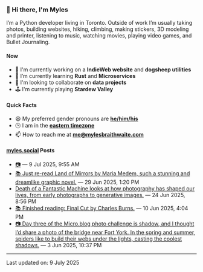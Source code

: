 ### 👋 Hi there, I'm Myles

I’m a Python developer living in Toronto. Outside of work I’m usually taking photos, building websites, hiking, climbing, making stickers, 3D modeling and printer, listening to music, watching movies, playing video games, and Bullet Journaling.

#### Now

-   🔭 I'm currently working on a **IndieWeb website** and **dogsheep utilities**
-   🌱 I’m currently learning **Rust** and **Microservices**
-   👯 I'm looking to collaborate on **data projects**
-   🕹️ I'm currently playing **Stardew Valley**

#### Quick Facts

-   😆 My preferred gender pronouns are **[he/him/his](https://www.mypronouns.org/he-him)**
-   🕒 I am in the **[eastern timezone](https://time.is/Toronto)**
-   📫 How to reach me at **[me@mylesbraithwaite.com](mailto:me@mylesbraithwaite.com)**

<!--
-   🤔 I’m looking for help with ...
-   💬 Ask me about ...
-   ⚡ Fun fact: ...
-->

#### [myles.social](https://myles.social/) Posts
<!-- START: MICROBLOG_POSTS -->
-   [📷](https://myles.social/2025/07/09/095514.html) — 9 Jul 2025, 9:55 AM
-   [📚 Just re-read Land of Mirrors by Maria Medem, such a stunning and dreamlike graphic novel.](https://myles.social/2025/06/29/just-reread-land-of-mirrors.html) — 29 Jun 2025, 1:20 PM
-   [Death of a Fantastic Machine looks at how photography has shaped our lives, from early photographs to generative images.](https://myles.social/2025/06/24/death-of-a-fantastic-machine.html) — 24 Jun 2025, 8:56 PM
-   [📚 Finished reading: Final Cut by Charles Burns.](https://myles.social/2025/06/10/finished-reading-final-cut-by.html) — 10 Jun 2025, 4:04 PM
-   [📷 Day three of the Micro.blog photo challenge is shadow, and I thought I’d share a photo of the bridge near Fort York. In the spring and summer, spiders like to build their webs under the lights, casting the coolest shadows.](https://myles.social/2025/06/03/day-three-of-the-microblog.html) — 3 Jun 2025, 10:37 PM
<!-- END: MICROBLOG_POSTS -->

---

<!-- START: LAST_UPDATED_AT -->
Last updated on: 9 July 2025
<!-- END: LAST_UPDATED_AT -->
